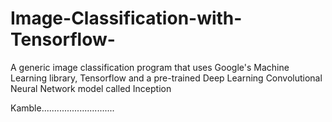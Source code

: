 # Image-Classification-with-Tensorflow-
A generic image classification program that uses Google's Machine Learning library, Tensorflow and a pre-trained Deep Learning Convolutional Neural Network model called Inception

Kamble.............................
